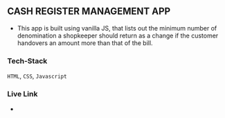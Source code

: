 ## CASH REGISTER MANAGEMENT APP

- This app is built using vanilla JS, that lists out the minimum number of denomination a shopkeeper should return as a change if the customer handovers an amount more than that of the bill.

### Tech-Stack
`HTML`, `CSS`, `Javascript`


### Live Link
- 